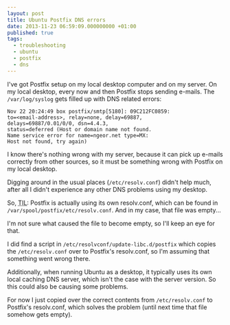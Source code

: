 ```yaml
---
layout: post
title: Ubuntu Postfix DNS errors
date: 2013-11-23 06:59:09.000000000 +01:00
published: true
tags:
  - troubleshooting
  - ubuntu
  - postfix
  - dns
---
```


I've got Postfix setup on my local desktop computer and on my server. On my
local desktop, every now and then Postfix stops sending e-mails. The
<code>/var/log/syslog</code> gets filled up with DNS related errors:

```
Nov 22 20:24:49 box postfix/smtp[5180]: 09C212FC0859:
to=<email-address>, relay=none, delay=69887,
delays=69887/0.01/0/0, dsn=4.4.3,
status=deferred (Host or domain name not found.
Name service error for name=ngeor.net type=MX:
Host not found, try again)
```

I know there's nothing wrong with my server, because it can pick up e-mails
correctly from other sources, so it must be something wrong with Postfix on my
local desktop.

Digging around in the usual places (<code>/etc/resolv.conf</code>) didn't help
much, after all I didn't experience any other DNS problems using my desktop.

So, <abbr title="Today I learned">TIL</abbr>: Postfix is actually using its own
resolv.conf, which can be found in
<code>/var/spool/postfix/etc/resolv.conf</code>. And in my case, that file was
empty...

I'm not sure what caused the file to become empty, so I'll keep an eye for that.

I did find a script in <code>/etc/resolvconf/update-libc.d/postfix</code> which
copies the <code>/etc/resolv.conf</code> over to Postfix's resolv.conf, so I'm
assuming that something went wrong there.

Additionally, when running Ubuntu as a desktop, it typically uses its own local
caching DNS server, which isn't the case with the server version. So this could
also be causing some problems.

For now I just copied over the correct contents from
<code>/etc/resolv.conf</code> to Postfix's resolv.conf, which solves the problem
(until next time that file somehow gets empty).

